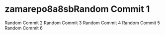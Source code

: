 # zamarepo8a8sbRandom Commit 1
Random Commit 2
Random Commit 3
Random Commit 4
Random Commit 5
Random Commit 6
